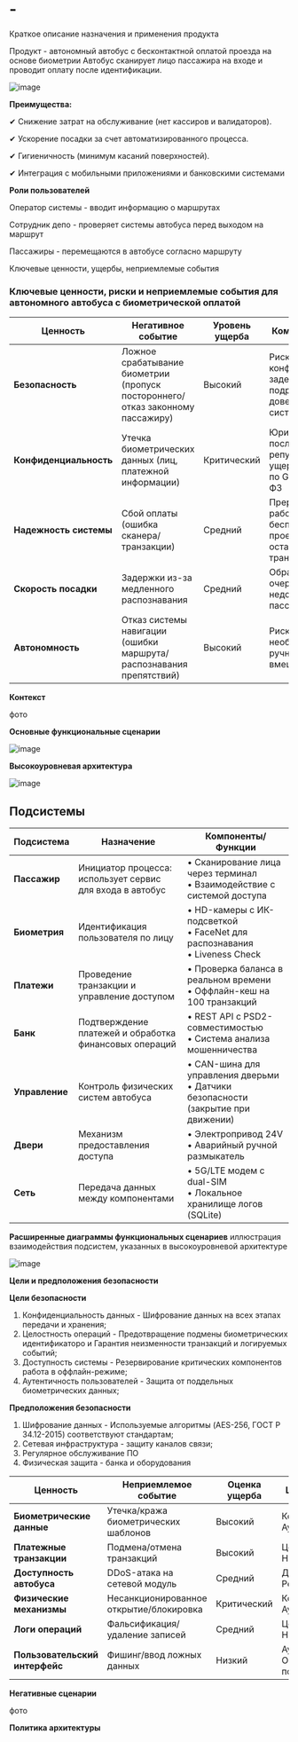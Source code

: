 # -
Краткое описание назначения и применения продукта


Продукт - автономный автобус с бесконтактной оплатой проезда на основе биометрии
Автобус сканирует лицо пассажира на входе и проводит оплату после идентификации.

  ![image](https://github.com/user-attachments/assets/a9ed372a-a1fa-486d-8511-f23937d3a2d5)

**Преимущества:**

✔ Снижение затрат на обслуживание (нет кассиров и валидаторов).

✔ Ускорение посадки за счет автоматизированного процесса.

✔ Гигиеничность (минимум касаний поверхностей).

✔ Интеграция с мобильными приложениями и банковскими системами

**Роли пользователей**

Оператор системы - вводит информацию о маршрутах

Сотрудник депо - проверяет системы автобуса перед выходом на маршрут

Пассажиры - перемещаются в автобусе согласно маршруту

Ключевые ценности, ущербы, неприемлемые события


### Ключевые ценности, риски и неприемлемые события для автономного автобуса с биометрической оплатой

| Ценность                | Негативное событие                                                                 | Уровень ущерба | Комментарий                                                                 |
|-------------------------|-----------------------------------------------------------------------------------|----------------|-----------------------------------------------------------------------------|
| **Безопасность**        | Ложное срабатывание биометрии (пропуск постороннего/отказ законному пассажиру)    | Высокий        | Риск конфликтов, задержек, подрыв доверия к системе                        |
| **Конфиденциальность**  | Утечка биометрических данных (лиц, платежной информации)                          | Критический    | Юридические последствия, репутационный ущерб, штрафы по GDPR/152-ФЗ        |
| **Надежность системы**  | Сбой оплаты (ошибка сканера/транзакции)                                           | Средний        | Прерывание работы → бесплатный проезд или остановка транспорта             |
| **Скорость посадки**    | Задержки из-за медленного распознавания                                           | Средний        | Образование очередей, недовольство пассажиров                             |
| **Автономность**        | Отказ системы навигации (ошибки маршрута/распознавания препятствий)               | Высокий        | Риск ДТП, необходимость ручного вмешательства                              |


**Контекст**

фото

**Основные функциональные сценарии**

![image](https://github.com/user-attachments/assets/d48b4842-3e52-4429-8137-b96aa53c401d)


**Высокоуровневая архитектура**

![image](https://github.com/user-attachments/assets/5ec76da5-0311-46b0-8c01-d9e7cd111656)

## Подсистемы

| Подсистема   | Назначение                                                                 | Компоненты/Функции                                                                 |
|--------------|----------------------------------------------------------------------------|-----------------------------------------------------------------------------------|
| **Пассажир** | Инициатор процесса: использует сервис для входа в автобус                  | • Сканирование лица через терминал<br>• Взаимодействие с системой доступа         |
| **Биометрия** | Идентификация пользователя по лицу                                         | • HD-камеры с ИК-подсветкой<br>• FaceNet для распознавания<br>• Liveness Check    |
| **Платежи**  | Проведение транзакции и управление доступом                                | • Проверка баланса в реальном времени<br>• Оффлайн-кеш на 100 транзакций          |
| **Банк**     | Подтверждение платежей и обработка финансовых операций                     | • REST API с PSD2-совместимостью<br>• Система анализа мошенничества               |
| **Управление** | Контроль физических систем автобуса                                       | • CAN-шина для управления дверьми<br>• Датчики безопасности (закрытие при движении)|
| **Двери**    | Механизм предоставления доступа                                            | • Электропривод 24V<br>• Аварийный ручной размыкатель                            |
| **Сеть**     | Передача данных между компонентами                                         | • 5G/LTE модем с dual-SIM<br>• Локальное хранилище логов (SQLite)                 |


**Расширенные диаграммы функциональных сценариев**
иллюстрация взаимодействия подсистем, указанных в высокоуровневой архитектуре

![image](https://github.com/user-attachments/assets/8c413de1-7dc2-4e6a-91a6-3ab52eaf8e54)

**Цели и предположения безопасности**

**Цели безопасности**
1. Конфиденциальность данных - Шифрование данных на всех этапах передачи и хранения;
2. Целостность операций - Предотвращение подмены биометрических идентификаторо  и Гарантия неизменности транзакций и логируемых событий;
3. Доступность системы - Резервирование критических компонентов работа в оффлайн-режиме;
4. Аутентичность пользователей - Защита от поддельных биометрических данных;
   
**Предположения безопасности**
1. Шифрование данных - Используемые алгоритмы (AES-256, ГОСТ Р 34.12-2015) соответствуют стандартам;
2. Сетевая инфраструктура - защиту каналов связи;
3. Регулярное обслуживание ПО
4. Физическая защита - банка и оборудования

| Ценность                      | Неприемлемое событие                     | Оценка ущерба | Цели безопасности                          |
|-------------------------------|------------------------------------------|---------------|--------------------------------------------|
| **Биометрические данные**     | Утечка/кража биометрических шаблонов     | Высокий       | Конфиденциальность, Аутентичность          |
| **Платежные транзакции**      | Подмена/отмена транзакций                | Высокий       | Целостность, Неотказуемость               |
| **Доступность автобуса**      | DDoS-атака на сетевой модуль             | Средний       | Доступность, Резервирование               |
| **Физические механизмы**      | Несанкционированное открытие/блокировка  | Критический   | Контроль доступа, Аутентичность           |
| **Логи операций**             | Фальсификация/удаление записей           | Средний       | Целостность, Неотказуемость               |
| **Пользовательский интерфейс**| Фишинг/ввод ложных данных                | Низкий        | Аутентичность, Обучение пользователей     |


**Негативные сценарии**

фото

**Политика архитектуры**
